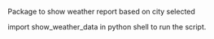 Package to show weather report based on city selected

import show_weather_data in python shell to run the script.
